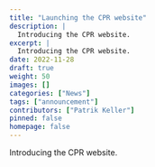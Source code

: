```yaml
---
title: "Launching the CPR website"
description: |
  Introducing the CPR website.
excerpt: |
  Introducing the CPR website.
date: 2022-11-28
draft: true
weight: 50
images: []
categories: ["News"]
tags: ["announcement"]
contributors: ["Patrik Keller"]
pinned: false
homepage: false
---
```


Introducing the CPR website.
